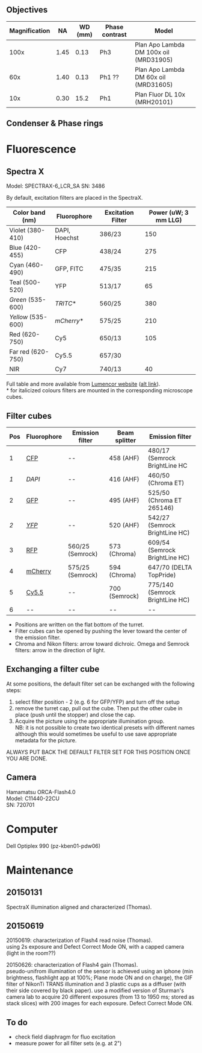 
## Objectives

Magnification | NA    | WD (mm) | Phase contrast | Model
--------------|-------|---------|----------------|------
100x          | 1.45  | 0.13    | Ph3            | Plan Apo Lambda DM 100x oil (MRD31905)
60x           | 1.40  | 0.13    | Ph1 ??         | Plan Apo Lambda DM 60x oil (MRD31605)
10x           | 0.30  | 15.2    | Ph1            | Plan Fluor DL 10x (MRH20101)


## Condenser & Phase rings


# Fluorescence

## Spectra X

Model: SPECTRAX-6_LCR_SA
SN: 3486

By default, excitation filters are placed in the SpectraX.

Color band (nm)   | Fluorophore	    | Excitation Filter	| Power (uW; 3 mm LLG)
------------------|-----------------|-------------------|---------------------
Violet (380-410)	| DAPI, Hoechst	  | 386/23            | 150	
Blue (420-455)	  | CFP             |	438/24            | 275	
Cyan (460-490)	  | GFP, FITC	      | 475/35            | 215	
Teal (500-520)	  | YFP	            | 513/17            | 65	
*Green* (535-600) | *TRITC*&#42;    | 560/25  	        | 380	
*Yellow* (535-600)| *mCherry*&#42;  | 575/25	          | 210
Red (620-750)	    | Cy5             | 650/13	          | 105	
Far red (620-750)	| Cy5.5           | 657/30	          | 	
NIR	              | Cy7	            | 740/13	          | 40

Full table and more available from [Lumencor website](http://www.lumencor.com/docs/Power%20&%20Intensity%20Levels%202.28.11.pdf) ([alt link](http://lumencor.com/wp-content/uploads/2012/06/SPECTRA-P-I-06-12.pdf)). \
&#42; for italicized colours filters are mounted in the corresponding microscope cubes.


## Filter cubes

Pos | Fluorophore                      | Emission filter    | Beam splitter | Emission filter
----|----------------------------------|--------------------|---------------|----------------
1   | [CFP](http://tiny.cc/ksnu5x)     | --                 | 458 (AHF)     | 480/17 (Semrock BrightLine HC
*1* | *DAPI*                           | --                 | 416 (AHF)     | 460/50 (Chroma ET)
2   | [GFP](http://tiny.cc/6dvkzx)     | --                 | 495 (AHF)     | 525/50 (Chroma ET 265146)
*2* | [*YFP*](http://tiny.cc/8evkzx)   | --                 | 520 (AHF)     | 542/27 (Semrock BrightLine HC)
3   | [RFP](http://tiny.cc/t9ukzx)     | 560/25 (Semrock)   | 573 (Chroma)  | 609/54 (Semrock BrightLine HC)
4   | [mCherry](http://tiny.cc/egvkzx) | 575/25 (Semrock)   | 594 (Chroma)  | 647/70 (DELTA TopPride)
5   | [Cy5.5](http://tiny.cc/k6mu5x)   |--                  | 700 (Semrock) | 775/140 (Semrock BrightLine HC)
6   | --                               | --                 | --            | --


- Positions are written on the flat bottom of the turret.
- Filter cubes can be opened by pushing the lever toward the center of the emission filter.
- Chroma and Nikon filters: arrow toward dichroic.
  Omega and Semrock filters: arrow in the direction of light.

## Exchanging a filter cube
At some positions, the default filter set can be exchanged with the following steps:

1. select filter position - 2 (e.g. 6 for GFP/YFP) and turn off the setup
2. remove the turret cap, pull out the cube. Then put the other cube in place (push until the stopper) and close the cap.
3. Acquire the picture using the appropriate illumination group. \
NB: it is not possible to create two identical presets with different names although this would sometimes be useful to use save appropriate metadata for the picture.

ALWAYS PUT BACK THE DEFAULT FILTER SET FOR THIS POSITION ONCE YOU ARE DONE.


## Camera
Hamamatsu ORCA-Flash4.0  
Model: C11440-22CU  
SN: 720701


# Computer
Dell Optiplex 990 (pz-kben01-pdw06)


# Maintenance

## 20150131
SpectraX illumination aligned and characterized (Thomas).

## 20150619
20150619: characterization of Flash4 read noise (Thomas).\
using 2s exposure and Defect Correct Mode ON, with a capped camera (light in the room??)

20150626: characterization of Flash4 gain (Thomas).\
pseudo-unifrom illumination of the sensor is achieved using an iphone (min brightness, flashlight app at 100%; Plane mode ON and on charge), the GIF filter of NikonTi TRANS illumination and 3 plastic cups as a diffuser (with their side covered by black paper).
use a modified version of Sturman's camera lab to acquire 20 different exposures (from 13 to 1950 ms; stored as stack slices) with 200 images for each exposure.
Defect Correct Mode ON.

## To do
- check field diaphragm for fluo excitation
- measure power for all filter sets (e.g. at 2")

